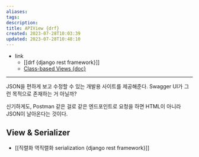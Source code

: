 ```yaml
---
aliases: 
tags: 
description:
title: APIView {drf}
created: 2023-07-28T10:03:39
updated: 2023-07-28T10:48:10
---
```

- link
	- [[drf {django rest framework}]]
	- [Class-based Views {doc}](https://www.django-rest-framework.org/api-guide/views/)
___

JSON을 편하게 보고 수정할 수 있는 개발용 사이트를 제공해준다. Swagger UI가 그런 목적으로 존재하는 거 아닐까?

신기하게도, Postman 같은 걸로 같은 엔드포인트로 요청을 하면 HTML이 아니라 JSON이 날아온다는 것이다.

## View & Serializer

- [[직렬화 역직렬화 serialization {django rest framework}]] 
